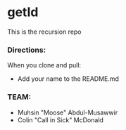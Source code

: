 # getId

This is the recursion repo

### Directions:

When you clone and pull:
- Add your name to the README.md

### TEAM:
- Muhsin "Moose" Abdul-Musawwir
- Colin "Call in Sick" McDonald